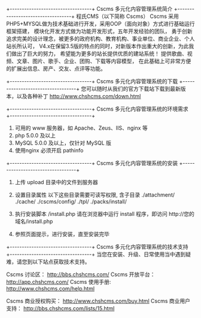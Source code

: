 +----------------------------------+
 Cscms 多元化内容管理系统简介
+----------------------------------+
程氏CMS（以下简称 Cscms）
Cscms 采用PHP5+MYSQL做为技术基础进行开发，采用OOP（面向对象）方式进行基础运行框架搭建，
模块化开发方式做为功能开发形式，五年开发经验的团队，
勇于创新追求完美的设计理念，被更多的政府机构、教育机构、事业单位、商业企业、个人站长所认可，
V4.x在保留3.5版的特点的同时，对新版本作出重大的创新，为此我们做出了巨大的努力，
希望能为更多的站长提供优质的建站系统！
提供歌曲、视频、文章、图片、歌手、企业、团购、下载等内容模型，
在此基础上可非常方便的扩展出信息、房产、交友、点评等功能。

+----------------------------------+
 Cscms 多元化内容管理系统的下载
+----------------------------------+
您可以随时从我们的官方下载站下载到最新版本，以及各种补丁
http://www.chshcms.com/down.html

+----------------------------------+
 Cscms 多元化内容管理系统的环境需求
+----------------------------------+
1. 可用的 www 服务器，如 Apache、Zeus、IIS、nginx 等
2. php 5.0.0 及以上
3. MySQL 5.0.0 及以上，仅针对 MySQL 版
4. 使用nginx 必须开启 pathinfo

+----------------------------------+
 Cscms 多元化内容管理系统的安装
+----------------------------------+
1. 上传 upload 目录中的文件到服务器
2. 设置目录属性
	以下这些目录需要可读写权限, 含子目录
	./attachment/
	./cache/
	./cscms/config/
	./tpl/
	./packs/install/

3. 执行安装脚本 /install.php
   请在浏览器中运行 install 程序，即访问 http://您的域名/install.php
4. 参照页面提示，进行安装，直至安装完毕

+----------------------------------+
 Cscms 多元化内容管理系统的技术支持
+----------------------------------+
当您在安装、升级、日常使用当中遇到疑难，请您到以下站点获取技术支持。

Cscms 讨论区：          http://bbs.chshcms.com/
Cscms 开放平台：        http://app.chshcms.com/
Cscms 使用手册:         http://www.chshcms.com/help.html

Cscms 商业授权购买：    http://www.chshcms.com/buy.html
Cscms 商业用户支持：    http://bbs.chshcms.com/lists/15.html
